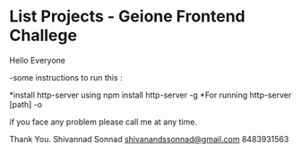 # List Projects - Geione Frontend Challege

Hello Everyone

-some instructions to run this :

*install http-server using npm install http-server -g *For running http-server [path] -o



if you face any problem please call me at any time.

Thank You. Shivannad Sonnad shivanandssonnad@gmail.com 8483931563
